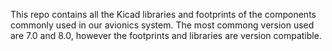 This repo contains all the Kicad libraries and footprints of the components commonly used in our avionics system. 
The most commong version used are 7.0 and 8.0, however the footprints and libraries are version compatible. 
